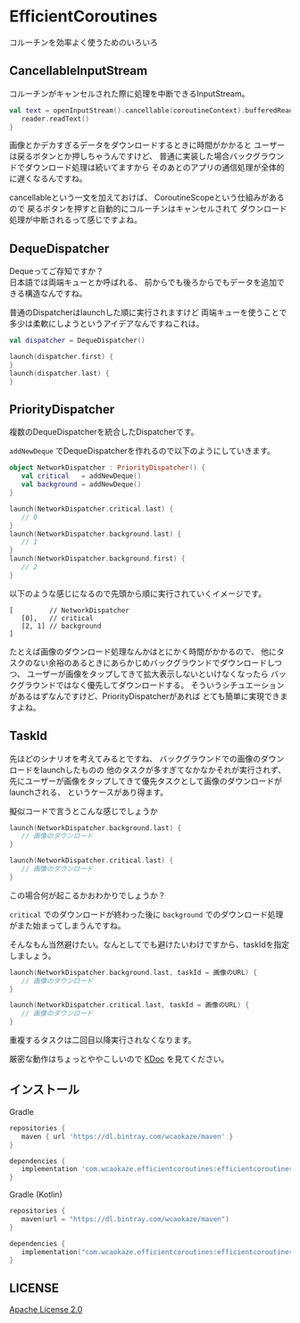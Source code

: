 
EfficientCoroutines
================================================================================

コルーチンを効率よく使うためのいろいろ


CancellableInputStream
--------------------------------------------------------------------------------

コルーチンがキャンセルされた際に処理を中断できるInputStream。
```kotlin
val text = openInputStream().cancellable(coroutineContext).bufferedReader().use { reader ->
   reader.readText()
}
```
画像とかデカすぎるデータをダウンロードするときに時間がかかると
ユーザーは戻るボタンとか押しちゃうんですけど、
普通に実装した場合バックグラウンドでダウンロード処理は続いてますから
そのあとのアプリの通信処理が全体的に遅くなるんですね。

cancellableという一文を加えておけば、
CoroutineScopeという仕組みがあるので
戻るボタンを押すと自動的にコルーチンはキャンセルされて
ダウンロード処理が中断されるって感じですよね。


DequeDispatcher
--------------------------------------------------------------------------------

Dequeってご存知ですか？  
日本語では両端キューとか呼ばれる、
前からでも後ろからでもデータを追加できる構造なんですね。

普通のDispatcherはlaunchした順に実行されますけど
両端キューを使うことで多少は柔軟にしようというアイデアなんですねこれは。
```kotlin
val dispatcher = DequeDispatcher()

launch(dispatcher.first) {
}
launch(dispatcher.last) {
}
```


PriorityDispatcher
--------------------------------------------------------------------------------

複数のDequeDispatcherを統合したDispatcherです。

`addNewDeque` でDequeDispatcherを作れるので以下のようにしていきます。
```kotlin
object NetworkDispatcher : PriorityDispatcher() {
   val critical   = addNewDeque()
   val background = addNewDeque()
}

launch(NetworkDispatcher.critical.last) {
   // 0
}
launch(NetworkDispatcher.background.last) {
   // 1
}
launch(NetworkDispatcher.background.first) {
   // 2
}
```
以下のような感じになるので先頭から順に実行されていくイメージです。
```
[         // NetworkDispatcher
   [0],   // critical
   [2, 1] // background
]
```

たとえば画像のダウンロード処理なんかはとにかく時間がかかるので、
他にタスクのない余裕のあるときにあらかじめバックグラウンドでダウンロードしつつ、
ユーザーが画像をタップしてきて拡大表示しないといけなくなったら
バックグラウンドではなく優先してダウンロードする。
そういうシチュエーションがあるはずなんですけど、PriorityDispatcherがあれば
とても簡単に実現できますよね。


TaskId
--------------------------------------------------------------------------------

先ほどのシナリオを考えてみるとですね、
バックグラウンドでの画像のダウンロードをlaunchしたものの
他のタスクが多すぎてなかなかそれが実行されず、
先にユーザーが画像をタップしてきて優先タスクとして画像のダウンロードがlaunchされる、
というケースがあり得ます。

擬似コードで言うとこんな感じでしょうか
```kotlin
launch(NetworkDispatcher.background.last) {
   // 画像のダウンロード
}

launch(NetworkDispatcher.critical.last) {
   // 画像のダウンロード
}
```
この場合何が起こるかおわかりでしょうか？

`critical` でのダウンロードが終わった後に
`background` でのダウンロード処理がまた始まってしまうんですね。

そんなもん当然避けたい。なんとしてでも避けたいわけですから、taskIdを指定しましょう。
```kotlin
launch(NetworkDispatcher.background.last, taskId = 画像のURL) {
   // 画像のダウンロード
}

launch(NetworkDispatcher.critical.last, taskId = 画像のURL) {
   // 画像のダウンロード
}
```
重複するタスクは二回目以降実行されなくなります。

厳密な動作はちょっとややこしいので
[KDoc](https://github.com/wcaokaze/EfficientCoroutines/blob/master/src/main/java/com/wcaokaze/efficient/coroutines/TaskMap.kt)
を見てください。


インストール
--------------------------------------------------------------------------------

Gradle
```groovy
repositories {
   maven { url 'https://dl.bintray.com/wcaokaze/maven' }
}

dependencies {
   implementation 'com.wcaokaze.efficientcoroutines:efficientcoroutines:0.0.1'
}
```

Gradle (Kotlin)
```kotlin
repositories {
   maven(url = "https://dl.bintray.com/wcaokaze/maven")
}

dependencies {
   implementation("com.wcaokaze.efficientcoroutines:efficientcoroutines:0.0.1")
}
```


LICENSE
--------------------------------------------------------------------------------

[Apache License 2.0](LICENSE)

